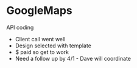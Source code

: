# GoogleMaps
API coding
- Client call went well
- Design selected with template
- $ paid so get to work
- Need a follow up by 4/1 - Dave will coordinate
